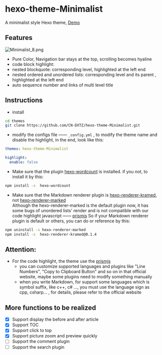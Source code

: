 # hexo-theme-Minimalist
A minimalist style Hexo theme, [Demo](http://cn-dxtz.github.io/)

## Features
![Minimalist_8.png](https://cdn.jsdelivr.net/gh/CN-DXTZ/Blog-Img-Bed/PicGo/Minimalist_8.png)
- Pure Color, Navigation bar stays at the top, scrolling becomes hyaline
- code block highlight:
- nested blockquote: corresponding level, highlighted at the left end
- nested ordered and unordered lists: corresponding level and its parent , highlighted at the left end
- auto sequence number and links of multi level title

## Instructions
- install

```bash
cd themes
git clone https://github.com/CN-DXTZ/hexo-theme-Minimalist.git
```

- modify the configs file —— `_config.yml` ,  to modify the theme name and disable the highlight, in the end, look like this:

```yaml
themes: hexo-theme-Minimalist

highlight:
  enable: false
```

- Make sure that the plugin [hexo-wordcount](https://github.com/willin/hexo-wordcount) is installed.
  if you not, to install it by this:

```bash
npm install -s  hexo-wordcount
```

- Make sure that the Markdown renderer plugin is [hexo-renderer-kramed](https://github.com/sun11/hexo-renderer-kramed), not [hexo-renderer-marked](https://github.com/hexojs/hexo-renderer-marked)  
  Although the hexo-renderer-marked is the default plugin now, it has some bugs of unordered lists' render and is not compatible with our code highlight javascript —— [prismjs](https://prismjs.com/)
  So if your Markdown renderer plugin is default or others, you can do or reference by this:

```bash
npm uninstall -s hexo-renderer-marked
npm install -s  hexo-renderer-kramed@0.1.4
```

## Attention:
- For the code highlight, the theme use the [prismjs](https://prismjs.com/)
  - you can customize supported languages and plugins like "Line Numbers", "Copy to Clipboard Button" and so on in that official website, maybe some plugins need to modify something manually
  - when you write Markdown, for support some languages which is symbol suffix, like c++, c# ..., you must use the language sign as cpp, csharp... , for details, please refer to the official website

## More functions to be realized
- [x] Support display the before and after article
- [x] Support TOC
- [x] Support click to top
- [x] Support picture zoom and preview quickly
- [ ] Support the comment plugin
- [ ] Support the search plugin